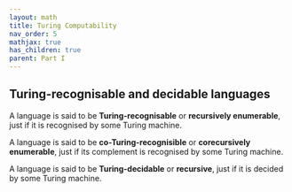 ```yaml
---
layout: math
title: Turing Computability
nav_order: 5
mathjax: true
has_children: true
parent: Part I
---
```


## Turing-recognisable and decidable languages

A language is said to be __Turing-recognisable__ or __recursively enumerable__, just if it is recognised by some Turing machine.

A language is said to be __co-Turing-recognisible__ or __corecursively enumerable__, just if its complement is recognised by some Turing machine.

A language is said to be __Turing-decidable__ or __recursive__, just if it is decided by some Turing machine.

